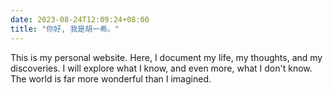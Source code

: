 ```yaml
---
date: 2023-08-24T12:09:24+08:00
title: "你好, 我是胡一希。"
---
```

This is my personal website. Here, I document my life, my thoughts, and my discoveries. I will explore what I know, and even more, what I don't know. The world is far more wonderful than I imagined.
